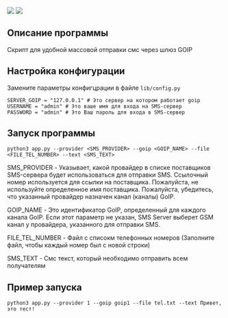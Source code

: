<div align="left">
<img src="https://img.shields.io/github/languages/code-size/dvdkitay/goip-send-sms" />
<img src="https://img.shields.io/github/languages/top/dvdkitay/goip-send-sms" />
<div>


## Описание программы

Скрипт для удобной массовой отправки смс через шлюз GOIP

## Настройка конфигурации

Замените параметры конфигцрации в файле `lib/config.py`

```
SERVER_GOIP = "127.0.0.1" # Это сервер на котором работает goip
USERNAME = "admin" # Это ваше имя для входа на SMS-сервер
PASSWORD = "admin" # Это Ваш пароль для входа в SMS-сервер
```

## Запуск программы

```
python3 app.py --provider <SMS_PROVIDER> --goip <GOIP_NAME> --file <FILE_TEL_NUMBER> --text <SMS_TEXT>
```

SMS_PROVIDER - Указывает, какой провайдер в списке поставщиков SMS-сервера будет использоваться для отправки SMS. Ссылочный номер используется для ссылки на поставщика. Пожалуйста, не используйте определенное имя поставщика. Пожалуйста, убедитесь, что указанный провайдер назначен канал (каналы) GoIP.

GOIP_NAME -  Это идентификатор GoIP, определенный для каждого канала GoIP. Если этот параметр не указан, SMS Server выберет GSM канал у провайдера, указанного для отправки SMS.

FILE_TEL_NUMBER - Файл с списокм телефонных номеров (Заполните файл, чтобы каждый номер был с новой строки)

SMS_TEXT - Смс текст, который необходимо отправить всем получателям

## Пример запуска 

```
python3 app.py --provider 1 --goip goip1 --file tel.txt --text Привет, это тест!
```